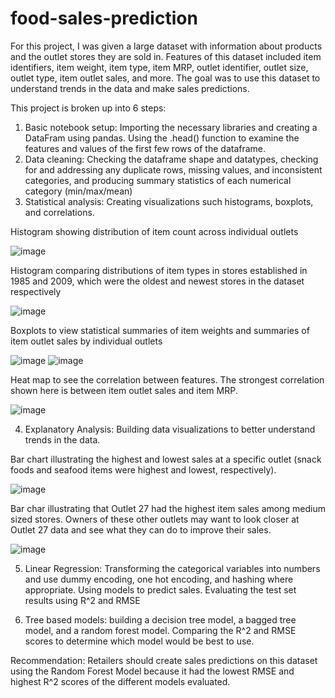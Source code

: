 # food-sales-prediction

For this project, I was given a large dataset with information about products and the outlet stores they are sold in. Features of this dataset included item identifiers, item weight, item type,  item MRP, outlet identifier, outlet size, outlet type,  item outlet sales, and more. The goal was to use this dataset to understand trends in the data and make sales predictions.

This project is broken up into 6 steps: 
1. Basic notebook setup: Importing the necessary libraries and creating a DataFram using pandas. Using the .head() function to examine the features and values of the first few rows of the dataframe.
2. Data cleaning: Checking the dataframe shape and datatypes, checking for and addressing any duplicate rows, missing values, and inconsistent categories, and producing summary statistics of each numerical category (min/max/mean)
3. Statistical analysis: Creating visualizations such histograms, boxplots, and correlations.

Histogram showing distribution of item count across individual outlets

![image](https://user-images.githubusercontent.com/89666293/136664786-f33eedd6-61b4-4de8-9e65-28fd8d135709.png)

Histogram comparing distributions of item types in stores established in 1985 and 2009, which were the oldest and newest stores in the dataset respectively

![image](https://user-images.githubusercontent.com/89666293/136664800-a08ea880-7736-4a79-a035-3b67cac53a02.png)

Boxplots to view statistical summaries of item weights and summaries of item outlet sales by individual outlets

![image](https://user-images.githubusercontent.com/89666293/136664809-0a3c7351-b6a5-48dd-aa6b-0d67e9921824.png)
![image](https://user-images.githubusercontent.com/89666293/136664812-b1ec077f-7359-487f-a8d5-72fc65e58420.png)

Heat map to see the correlation between features. The strongest correlation shown here is between item outlet sales and item MRP.

![image](https://user-images.githubusercontent.com/89666293/136664819-b46b116d-af4a-4a91-b76d-748d1ad3e048.png)

4. Explanatory Analysis: Building data visualizations to better understand trends in the data. 

Bar chart illustrating the highest and lowest sales at a specific outlet (snack foods and seafood items were highest and lowest, respectively).

![image](https://user-images.githubusercontent.com/89666293/136664855-5c920f5a-aac6-4eb4-895c-890b47c984f1.png)

Bar char illustrating that Outlet 27 had the highest item sales among medium sized stores.  Owners of these other outlets may want to look closer at Outlet 27 data and see what they can do to improve their sales.

![image](https://user-images.githubusercontent.com/89666293/136664959-a8364bf9-168f-4942-b50d-e304c333d0f1.png)


5. Linear Regression: Transforming the categorical variables into numbers and use dummy encoding, one hot encoding, and hashing where appropriate. Using models to predict sales. Evaluating the test set results using R^2 and RMSE

6. Tree based models: building a decision tree model, a bagged tree model, and a random forest model. Comparing the R^2 and RMSE scores to determine which model would be best to use.

Recommendation: Retailers should create sales predictions on this dataset using the Random Forest Model because it had the lowest RMSE and highest R^2 scores of the different models evaluated.

